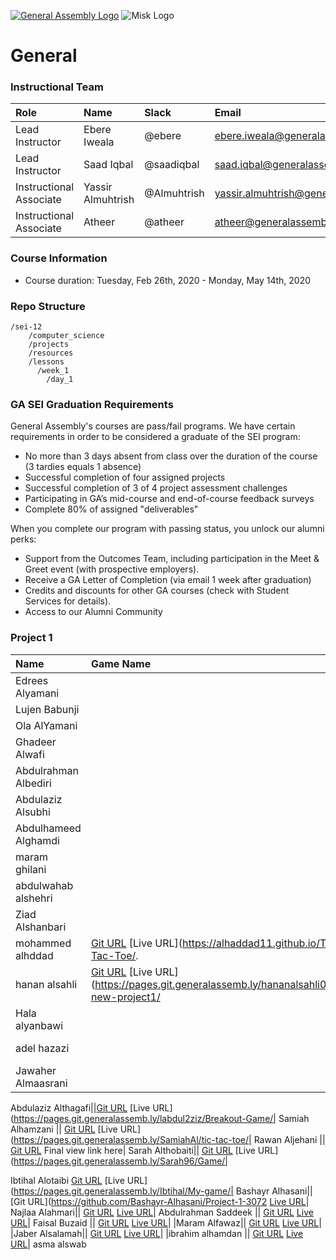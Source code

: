 [![General Assembly Logo](https://camo.githubusercontent.com/1a91b05b8f4d44b5bbfb83abac2b0996d8e26c92/687474703a2f2f692e696d6775722e636f6d2f6b6538555354712e706e67)](https://generalassemb.ly/education/web-development-immersive)
![Misk Logo](https://i.ibb.co/KmXhJbm/Webp-net-resizeimage-1.png)

# General


### Instructional Team

|Role        | Name            | Slack       | Email |
|:--         | :--             | :--         | :-- |
|Lead Instructor  | Ebere Iweala      | @ebere  | ebere.iweala@generalassemb.ly |
|Lead Instructor | Saad Iqbal | @saadiqbal | saad.iqbal@generalassemb.ly 
|Instructional Associate | Yassir Almuhtrish | @Almuhtrish | yassir.almuhtrish@generalassemb.ly |
|Instructional Associate | Atheer |  @atheer  | atheer@generalassemb.ly |

### Course Information

- Course duration: Tuesday, Feb 26th, 2020 - Monday, May 14th, 2020 

### Repo Structure

```
/sei-12
    /computer_science
    /projects
    /resources
    /lessons
      /week_1
        /day_1
```

### GA SEI Graduation Requirements

General Assembly's courses are pass/fail programs. We have certain requirements in order to be considered a graduate of the SEI program:

- No more than 3 days absent from class over the duration of the course (3 tardies equals 1 absence)
- Successful completion of four assigned projects
- Successful completion of 3 of 4 project assessment challenges
- Participating in GA’s mid-course and end-of-course feedback surveys
- Complete 80% of assigned "deliverables"

When you complete our program with passing status, you unlock our alumni perks:

- Support from the Outcomes Team, including participation in the Meet & Greet event (with prospective employers).
- Receive a GA Letter of Completion (via email 1 week after graduation)
- Credits and discounts for other GA courses (check with Student Services for details).
- Access to our Alumni Community


### Project 1
|Name       | Game Name            | URL    |
|:--         | :--             | :--         |
| Edrees Alyamani |	| [Git URL](https://git.generalassemb.ly/alyamaniedrees/Project_Prompt_1) [Live URL](https://pages.git.generalassemb.ly/alyamaniedrees/Project_Prompt_1/)|
|Lujen	Babunji ||	[Git URL](https://git.generalassemb.ly/lujenbabunji/Rock-Paper-Scissors)	[Live URL](https://pages.git.generalassemb.ly/lujenbabunji/Rock-Paper-Scissors/)|
|Ola AlYamani||	[Git URL](https://git.generalassemb.ly/OLA13/Sudoku---Ola)	[LIVE URL](https://pages.git.generalassemb.ly/OLA13/Sudoku---Ola/) | 
| Ghadeer	Alwafi ||	[Git URL](https://git.generalassemb.ly/ghadeeralwafi/Sea-Battle-Game)	[Live URL](https://pages.git.generalassemb.ly/ghadeeralwafi/Sea-Battle-Game/ |
| Abdulrahman	Albediri||	[Git URL](https://git.generalassemb.ly/Dhom98/Get-8)	[Live URL](https://pages.git.generalassemb.ly/ghadeeralwafi/Sea-Battle-Game/ |
| Abdulaziz 	Alsubhi	|| [Git URL](https://git.generalassemb.ly/Abdulaziz-Alsubhi-GA/Memory_Game)	[Live URL](https://pages.git.generalassemb.ly/Abdulaziz-Alsubhi-GA/Memory_Game/ |
| Abdulhameed	Alghamdi||	[Git URL](https://github.com/i7medo/TicTacToe)	[Live URL](https://i7medo.github.io/TicTacToe/|
|maram	ghilani	|| [Git URL](https://git.generalassemb.ly/maram1139/match_animal_game)	[Live URL](https://pages.git.generalassemb.ly/maram1139/match_animal_game/|
|abdulwahab	alshehri|| [Git URL](https://git.generalassemb.ly/abdul2020/TRY_TO_TYPE-Game)	[Live URL](https://pages.git.generalassemb.ly/abdul2020/TRY_TO_TYPE-Game/|
|Ziad	Alshanbari|	| [Git URL](https://pages.git.generalassemb.ly/Zyzto/Corona_Invader/)	[Live URL](https://git.generalassemb.ly/Zyzto/Corona_Invader|
|mohammed 	alhddad	| [Git URL](https://github.com/alhaddad11/Tic-Tac-Toe.git)	[Live URL](https://alhaddad11.github.io/Tic-Tac-Toe/.|
|hanan	alsahli	| [Git URL](https://pages.git.generalassemb.ly/hananalsahli02/my-new-project1/)	[Live URL](https://pages.git.generalassemb.ly/hananalsahli02/my-new-project1/|
|Hala 	alyanbawi|	| [Git URL](https://git.generalassemb.ly/Hala959/Project_Prompt_1)	[Live URL](https://pages.git.generalassemb.ly/Hala959/Project_Prompt_1/|
|adel	hazazi|	| [Git URL](https://git.generalassemb.ly/adelHazazi/first-project-adel)	[Live URL](https://pages.git.generalassemb.ly/adelHazazi/first-project-adel/ |
|Jawaher	Almaasrani ||	[Git URL](https://git.generalassemb.ly/Jawaher-adil/pro1_jawaher.git	

Abdulaziz	Althagafi||[Git URL](https://git.generalassemb.ly/labdul2ziz/Breakout-Game) [Live URL](https://pages.git.generalassemb.ly/labdul2ziz/Breakout-Game/|
Samiah	Alhamzani	|| [Git URL](https://git.generalassemb.ly/SamiahAl/tic-tac-toe)	[Live URL](https://pages.git.generalassemb.ly/SamiahAl/tic-tac-toe/|
Rawan	Aljehani	|| [Git URL](https://git.generalassemb.ly/xrounx/My-Game)	Final view link here|
Sarah	Althobaiti||	[Git URL](https://git.generalassemb.ly/Sarah96/Game)	[Live URL](https://pages.git.generalassemb.ly/Sarah96/Game/|


Ibtihal	Alotaibi	[Git URL](https://git.generalassemb.ly/Ibtihal/My-game)	[Live URL](https://pages.git.generalassemb.ly/Ibtihal/My-game/|
Bashayr 	Alhasani||	[Git URL](https://github.com/Bashayr-Alhasani/Project-1-3072	[Live URL](https://bashayr-alhasani.github.io/Project-1-3072/)|
Najlaa	Alahmari||	[Git URL](https://git.generalassemb.ly/n2jlaa/crossword-game)	[Live URL](file:///C:/Users/o-m-y/sei/projects/Sudoku---Ola/index.html)|
Abdulrahman	Saddeek	|| [Git URL](https://git.generalassemb.ly/Abdulrahman-S/Project_Prompt_1)	[Live URL](https://pages.git.generalassemb.ly/Abdulrahman-S/Project_Prompt_1/)|
Faisal 	Buzaid ||	[Git URL](https://github.com/faisalbuzaid/presentation)	[Live URL](https://github.com/faisalbuzaid/presentation)|
|Maram	Alfawaz||	[Git URL](https://git.generalassemb.ly/Maram-Alfawaz/Kill-coronavirus-MaramAlfawaz)	[Live URL](https://pages.git.generalassemb.ly/Maram-Alfawaz/Kill-coronavirus-MaramAlfawaz/)|
|Jaber	Alsalamah||	[Git URL](https://git.generalassemb.ly/JaAlSaDev/Dream-Field)	[Live URL](https://pages.git.generalassemb.ly/JaAlSaDev/Dream-Field/)|
|ibrahim	alhamdan || [Git URL](https://git.generalassemb.ly/ibrahimvis/Project_Prompt_1)	[Live URL](https://ibrahimvis.github.io/GAProject-MGS-Game/)|
asma	alswab		


